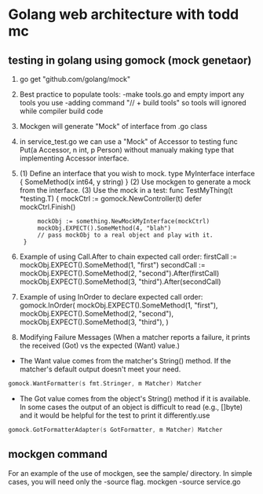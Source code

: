 Golang web architecture with todd mc
====================================

testing in golang using gomock (mock genetaor)
-----------------------------
1. go get "github.com/golang/mock"
2. Best practice to populate tools:
    -make tools.go and empty import any tools you use
    -adding command "// + build tools" so tools will ignored while compiler build code 
3. Mockgen will generate "Mock" of interface from .go class
4. in service_test.go we can use a "Mock" of Accessor to testing func Put(a Accessor, n int, p Person) without manualy making type that implementing Accessor interface.
5. (1) Define an interface that you wish to mock.
      type MyInterface interface {
        SomeMethod(x int64, y string)
      }
    (2) Use mockgen to generate a mock from the interface.
    (3) Use the mock in a test:
        func TestMyThing(t *testing.T) {
            mockCtrl := gomock.NewController(t)
            defer mockCtrl.Finish()

            mockObj := something.NewMockMyInterface(mockCtrl)
            mockObj.EXPECT().SomeMethod(4, "blah")
            // pass mockObj to a real object and play with it.
        }

6.  Example of using Call.After to chain expected call order:
    firstCall := mockObj.EXPECT().SomeMethod(1, "first")
    secondCall := mockObj.EXPECT().SomeMethod(2, "second").After(firstCall)
    mockObj.EXPECT().SomeMethod(3, "third").After(secondCall)

7. Example of using InOrder to declare expected call order:
    gomock.InOrder(
    mockObj.EXPECT().SomeMethod(1, "first"),
    mockObj.EXPECT().SomeMethod(2, "second"),
    mockObj.EXPECT().SomeMethod(3, "third"),
    )
 8. Modifying Failure Messages (When a matcher reports a failure, it prints the received (Got) vs the expected (Want) value.)
 - The Want value comes from the matcher's String() method. If the matcher's default output doesn't meet your need.
 ```go
 gomock.WantFormatter(s fmt.Stringer, m Matcher) Matcher
 ```
 - The Got value comes from the object's String() method if it is available. In some cases the output of an object is difficult to read (e.g., []byte) and it   would be helpful for the test to print it differently.use
 ```go
gomock.GotFormatterAdapter(s GotFormatter, m Matcher) Matcher 
```
mockgen command
----------------
For an example of the use of mockgen, see the sample/ directory. In simple cases, you will need only the -source flag.
mockgen -source service.go

